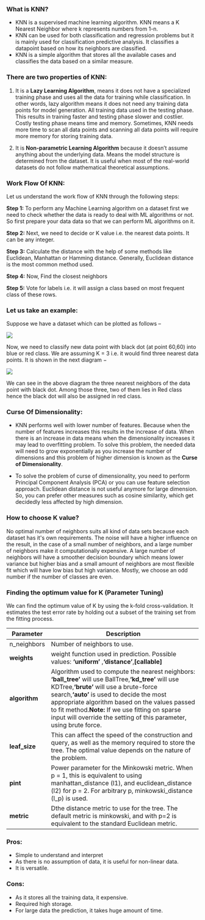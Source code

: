 ### **What is KNN?**
* KNN is a supervised machine learning algorithm. KNN means a K Nearest Neighbor where k represents numbers from 1-n.
* KNN can be used for both classification and regression problems but it is mainly used for classification predictive analysis. It classifies a datapoint based on how its neighbors are classified.
* KNN is a simple algorithm that stores all the available cases and classifies the data based on a similar measure.

### **There are two properties of KNN:**
1. It is a **Lazy Learning Algorithm**, means it does not have a specialized training phase and uses all the data for training while classification. In other words, lazy algorithm means it does not need any training data points for model generation. All training data used in the testing phase. This results in training faster and testing phase slower and costlier. Costly testing phase means time and memory. Sometimes, KNN needs more time to scan all data points and scanning all data points will require more memory for storing training data.

2. It is **Non-parametric Learning Algorithm** because it doesn’t assume anything about the underlying data. Means the model structure is determined from the dataset. It is useful when most of the real-world datasets do not follow mathematical theoretical assumptions.

### **Work Flow Of KNN:**
Let us understand the work flow of KNN through the following steps:

**Step 1:** To perform any Machine Learning algorithm on a dataset first we need to check whether the data is ready to deal with ML algorithms or not. So first prepare your data data so that we can perform ML algorithms on it.

**Step 2:** Next, we need to decide or K value i.e. the nearest data points. It can be any integer.

**Step 3:** Calculate the distance with the help of some methods like Euclidean, Manhattan or Hamming distance. Generally, Euclidean distance is the most common method used.

**Step 4:** Now, Find the closest neighbors

**Step 5:** Vote for labels i.e. it will assign a class based on most frequent class of these rows.


### **Let us take an example:**
Suppose we have a dataset which can be plotted as follows –

![](https://www.tutorialspoint.com/machine_learning_with_python/images/concept_of_k.jpg)

Now, we need to classify new data point with black dot (at point 60,60) into blue or red class. We are assuming K = 3 i.e. it would find three nearest data points. It is shown in the next diagram −

![](https://www.tutorialspoint.com/machine_learning_with_python/images/knn_algorithm.jpg)

We can see in the above diagram the three nearest neighbors of the data point with black dot. Among those three, two of them lies in Red class hence the black dot will also be assigned in red class.

### **Curse Of Dimensionality:**
* KNN performs well with lower number of features. Because when the number of features increases this results in the increase of data. When there is an increase in data means when the dimensionality increases it may lead to overfitting problem. To solve this problem, the needed data will need to grow exponentially as you increase the number of dimensions and this problem of higher dimension is known as the **Curse of Dimensionality**.

* To solve the problem of curse of dimensionality, you need to perform Principal Component Analysis (PCA) or you can use feature selection approach. Euclidean distance is not useful anymore for large dimension. So, you can prefer other measures such as cosine similarity, which get decidedly less affected by high dimension.

### **How to choose K value?**
No optimal number of neighbors suits all kind of data sets because each dataset has it's own requirements. The noise will have a higher influence on the result, in the case of a small number of neighbors,  and a large number of neighbors make it computationally expensive. A large number of neighbors will have a smoother decision boundary which means lower variance but higher bias and a small amount of neighbors are most flexible fit which will have low bias but high variance. Mostly, we choose an odd number if the number of classes are even.


### **Finding the optimum value for K (Parameter Tuning)**
We can find the optimum value of K by using the k-fold cross-validation. It estimates the test error rate by holding out a subset of the training set from the fitting process.

|Parameter|Description|
|---------|---------|
|n_neighbors|Number of neighbors to use.|
|**weights**  |  weight function used in prediction. Possible values:	**‘uniform’** ,**‘distance’**,**[callable]**   | 
| **algorithm**  |  Algorithm used to compute the nearest neighbors: **‘ball_tree’** will use BallTree,**‘kd_tree’** will use KDTree,**‘brute’** will use a brute-force search,**‘auto’** is used to decide the most appropriate algorithm based on the values passed to fit method.**Note:** If we use fitting on sparse input will override the setting of this parameter, using brute force. |  
|**leaf_size**  | This can affect the speed of the construction and query, as well as the memory required to store the tree. The optimal value depends on the nature of the problem.  |  
|  **pint**   |  Power parameter for the Minkowski metric. When p = 1, this is equivalent to using manhattan_distance (l1), and euclidean_distance (l2) for p = 2. For arbitrary p, minkowski_distance (l_p) is used.   |  
| **metric**  |  Dthe distance metric to use for the tree. The default metric is minkowski, and with p=2 is equivalent to the standard Euclidean metric.   |  


### **Pros:**
* Simple to understand and interpret
* As there is no assumption of data, it is useful for non-linear data.
* It is versatile.
### **Cons:**
* As it stores all the training data, it expensive.
* Required high storage.
* For large data the prediction, it takes huge amount of time.
